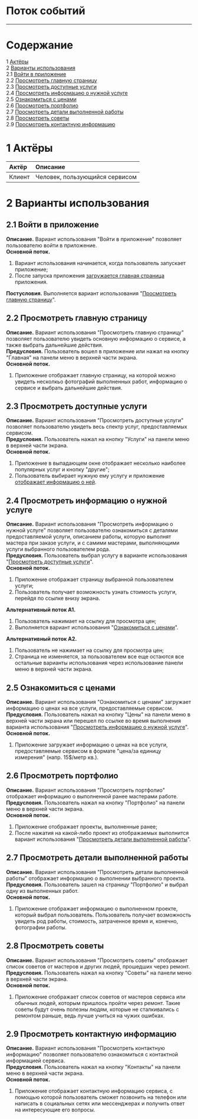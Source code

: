 # Поток событий
---

# Содержание
1 [Актёры](#actors)  
2 [Варианты использования](#use_case)  
2.1 [Войти в приложение](#sign_in_to_the_app)  
2.2 [Просмотреть главную страницу](#home_page)  
2.3 [Просмотреть доступные услуги](#check_services)  
2.4 [Просмотреть информацию о нужной услуге](#check_service_description)  
2.5 [Ознакомиться с ценами](#check_prices)  
2.6 [Просмотреть портфолио](#check_portfolio)  
2.7 [Просмотреть детали выполненной работы](#check_portfolio_description)  
2.8 [Просмотреть советы](#check_advices)  
2.9 [Просмотреть контактную информацию](#check_contacts)   

<a name="actors"/>

# 1 Актёры

| Актёр | Описание |
|:--|:--|
| Клиент | Человек, пользующийся сервисом |

<a name="use_case"/>

# 2 Варианты использования

<a name="sign_in_to_the_app"/>

## 2.1 Войти в приложение

**Описание.** Вариант использования "Войти в приложение" позволяет пользователю войти в приложение.  
**Основной поток.**
1. Вариант использования начинается, когда пользователь запускает приложение;
2. После запуска приложения [загружается главная страница](#home_page) приложения.

**Постусловия.** Выполняется вариант использования "[Просмотреть главную страницу](#home_page)".

<a name="home_page"/>

## 2.2 Просмотреть главную страницу

**Описание.** Вариант использования "Просмотреть главную страницу" позволяет пользователю увидеть основную информацию о сервисе, а также выбрать дальнейшие действия.  
**Предусловия.** Пользователь вошел в приложение или нажал на кнопку "Главная" на панели меню в верхней части экрана.  
**Основной поток.**
1. Приложение отображает главную страницу, на которой можно увидеть несколкьо фотографий выполненных работ, информацию о сервисе и выбрать дальнейшие действия.

<a name="check_services"/>

## 2.3 Просмотреть доступные услуги

**Описание.** Вариант использования "Просмотреть доступные услуги" позволяет пользователю увидеть весь спектр услуг, предоставляемых сервисом.  
**Предусловия.** Пользователь нажал на кнопку "Услуги" на панели меню в верхней части экрана.  
**Основной поток.**
1. Приложение в выпадающем окне отображает несколько наиболее популярных услуг и кнопку "другие";
2. Пользователь выбирает нужную ему услугу и приложение [отображает информацию о ней](#check_service_description).

<a name="check_service_description"/>

## 2.4 Просмотреть информацию о нужной услуге

**Описание.** Вариант использования "Просмотреть информацию о нужной услуге" позволяет пользователю ознакомиться с деталями предоставляемой услуги, описанием работы, которую выполнят мастера при заказе услуги, и с самими мастерами, выполняющими услуги выбранного пользователем рода.  
**Предусловия.** Пользователь выбрал услугу в варианте использования "[Просмотреть доступные услуги](#check_services)".  
**Основной поток.**
1. Приложение отображает страницу выбранной пользователем услуги;
2. Пользователь получает возможность узнать стоимость услуги, перейдя по ссылке внизу экрана.

**Альтернативный поток А1.**
1. Пользователь нажимает на ссылку для просмотра цен;
2. Выполняется вариант использования "[Ознакомиться с ценами](#check_prices)".

**Альтернативный поток А2.**
1. Пользователь не нажимает на ссылку для просмотра цен;
2. Страница не изменяется, за пользователем все еще остаются все остальные варианты использования через использование панели меню в верхней части экрана.

<a name="check_prices"/>

## 2.5 Ознакомиться с ценами

**Описание.** Вариант использования "Ознакомиться с ценами" загружает информацию о ценах на все услуги, предоставляемые сервисом.  
**Предусловия.** Пользователь нажал на кнопку "Цены" на панели меню в верхней части экрана или перешел по ссылке во время выполнения варианта использования "[Просмотреть информацию о нужной услуге](#check_service_description)".  
**Основной поток.**
1. Приложение загружает информацию о ценах на все услуги, предоставляемые сервисом в формате "цена/за единицу измерения" (напр. 15$/метр кв.).

<a name="check_portfolio"/>

## 2.6 Просмотреть портфолио

**Описание.** Вариант использования "Просмотреть портфолио" отображает информацию о выполненной ранее мастерами работе.  
**Предусловия.** Пользователь нажал на кнопку "Портфолио" на панели меню в верхней части экрана.  
**Основной поток.**
1. Приложение отображает проекты, выполненные ранее;
2. После нажатия на какой-либо проект из отображаемых выполнится вариант использования "[Просмотреть детали выполненной работы](#check_portfolio_description)".

<a name="check_portfolio_description"/>

## 2.7 Просмотреть детали выполненной работы

**Описание.** Вариант использования "Просмотреть детали выполненной работы" отображает информацию о выполнении выбранного проекта.  
**Предусловия.** Пользователь зашел на страницу "Портфолио" и выбрал одну из выполненных работ.  
**Основной поток.**
1. Приложение отображает информацию о выполненном проекте, который выбрал пользователь. Пользователь получает возможность увидеть род работы, стоимость, затраченное время и, конечно, фотографии работы.

<a name="check_advices"/>

## 2.8 Просмотреть советы

**Описание.** Вариант использования "Просмотреть советы" отображает список советов от мастеров и других людей, прошедших через ремонт.  
**Предусловия.** Пользователь нажал на кнопку "Советы" на панели меню в верхней части экрана.  
**Основной поток.**
1. Приложение отображает список советов от мастеров сервиса или обычных людей, которым пришлось пройти через ремонт. Такие советы будут очень полезны людям, которые не сталкивались с ремонтом раньше, ведь лучше учиться на чужих ошибках.

<a name="check_contacts"/>

## 2.9 Просмотреть контактную информацию

**Описание.** Вариант использования "Просмотреть контактную информацию" позволяет пользователю ознакомиться с контактной информацией сервиса.  
**Предусловия.** Пользователь нажал на кнопку "Контакты" на панели меню в верхней части экрана.  
**Основной поток.**
1. Приложение отображает контактную информацию сервиса, с помощью которой пользователь сможет позвонить на телефон или написать в социальных сетях или мессенджерах и получить ответ на интересующие его вопросы.
